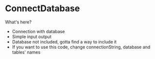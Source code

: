 # ConnectDatabase
What's here?
- Connection with database
- Simple input output
- Database not included, gotta find a way to include it
- If you want to use this code, change connectionString, database and tables' names
